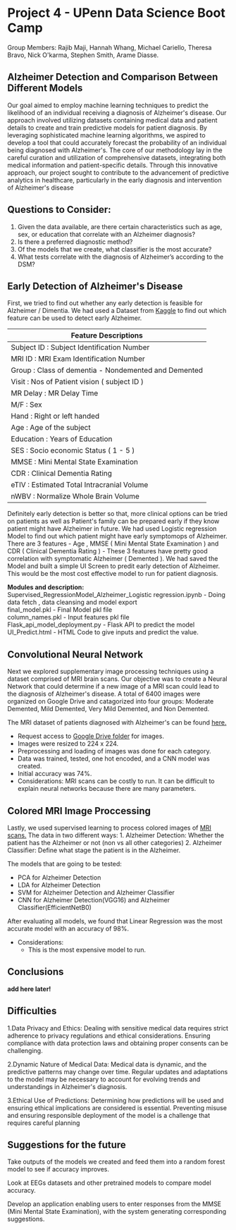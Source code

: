 # Project 4 - UPenn Data Science Boot Camp

Group Members: Rajib Maji, Hannah Whang, Michael Cariello, Theresa Bravo, Nick O'karma, Stephen Smith, Arame Diasse.

## Alzheimer Detection and Comparison Between Different Models
Our goal aimed to employ machine learning techniques to predict the likelihood of an individual receiving a diagnosis of Alzheimer's disease. Our approach involved utilizing datasets containing medical data and patient details to create and train predictive models for patient diagnosis. By leveraging sophisticated machine learning algorithms, we aspired to develop a tool that could accurately forecast the probability of an individual being diagnosed with Alzheimer's. The core of our methodology lay in the careful curation and utilization of comprehensive datasets, integrating both medical information and patient-specific details. Through this innovative approach, our project sought to contribute to the advancement of predictive analytics in healthcare, particularly in the early diagnosis and intervention of Alzheimer's disease 

## Questions to Consider:

1. Given the data available, are there certain characteristics such as age, sex, or education that correlate with an Alzheimer diagnosis?
2. Is there a preferred diagnostic method?
3. Of the models that we create, what classifier is the most accurate?
4. What tests correlate with the diagnosis of Alzheimer’s according to the DSM?


## Early Detection of Alzheimer's Disease 

First, we tried to find out whether any early detection is feasible for Alzheimer / Dimentia. We had used a Dataset from [Kaggle]( https://www.kaggle.com/code/ahmedghobashi/detecting-early-alzheimer-s/input ) to find out which feature can be used to detect early Alzheimer. 

| Feature Descriptions  |
|---|
| Subject ID : Subject Identification Number  |
| MRI ID : MRI Exam Identification Number  |
| Group : Class of dementia - Nondemented and Demented  |
| Visit : Nos of Patient vision ( subject ID )  |
| MR Delay : MR Delay Time  |
| M/F : Sex  |
| Hand : Right or left handed  |
| Age : Age of the subject  |
| Education : Years of Education  |
| SES : Socio economic Status ( 1 - 5 )  |
| MMSE : Mini Mental State Examination  |
| CDR : Clinical Dementia Rating  |
| eTIV : Estimated Total Intracranial Volume  |
|  nWBV : Normalize Whole Brain Volume |

Definitely early detection is better so that, more clinical options can be tried on patients as well as Patient's family can be prepared early if they know patient might have Alzheimer in future. 
We had used Logistic regression Model to find out which patient might have early symptomops of Alzheimer. 
There are 3 features - Age , MMSE ( Mini Mental State Examination ) and CDR ( Clinical Dementia Rating ) - These 3 features have pretty good correlation with symptomatic Alzheimer ( Demented ). We had saved the Model and built a simple UI Screen to predit early detection of Alzheimer. This would be the most cost effective model to run for patient diagnosis. <br>

**Modules and description:**<br>
Supervised_RegressionModel_Alzheimer_Logistic regression.ipynb - Doing data fetch , data cleansing and model export<br>
final_model.pkl - Final Model pkl file <br>
column_names.pkl - Input features pkl file<br>
Flask_api_model_deployment.py - Flask API to predict the model <br>
UI_Predict.html - HTML Code to give inputs and predict the value. 

## Convolutional Neural Network

Next we explored supplementary image processing techniques using a dataset comprised of MRI brain scans. Our objective was to create a Neural Network that could determine if a new image of a MRI scan could lead to the diagnosis of Alzheimer's disease. A total of 6400 images were organized on Google Drive and catagorized into four groups: Moderate Demented, Mild Demented, Very Mild Demented, and Non Demented.  

The MRI dataset of patients diagnosed with Alzheimer's can be found [here.](https://www.kaggle.com/datasets/sachinkumar413/alzheimer-mri-dataset)
* Request access to [Google Drive folder](https://drive.google.com/drive/folders/1BM7i7OU4pHrukjwFYiMMQL0WyNlAlK0q?usp=drive_link) for images.
* Images were resized to 224 x 224.
* Preprocessing and loading of images was done for each category. 
* Data  was trained, tested, one hot encoded, and a CNN model was created. 
* Initial accuracy was 74%.
* Considerations: MRI scans can be costly to run. It can be difficult to explain neural networks because there are many parameters.

## Colored MRI Image Proccessing

Lastly, we used supervised learning to process colored images of [MRI scans.](https://www.kaggle.com/datasets/sachinkumar413/alzheimer-mri-dataset/data)
The data in two different ways:
    1. Alzheimer Detection: Whether the patient has the Alzheimer or not (non vs all other categories)
    2. Alzheimer Classifier: Define what stage the patient is in the Alzheimer.

The models that are going to be tested:
* PCA for Alzheimer Detection
* LDA for Alzheimer Detection
* SVM for Alzheimer Detection and Alzheimer Classifier
* CNN for Alzheimer Detection(VGG16) and Alzheimer Classifier(EfficientNetB0)

After evaluating all models, we found that Linear Regression was the most accurate model with an accuracy of 98%.

* Considerations: 
    * This is the most expensive model to run.

## Conclusions
	
**add here later!**


## Difficulties

1.Data Privacy and Ethics:
Dealing with sensitive medical data requires strict adherence to privacy regulations and ethical considerations. Ensuring compliance with data protection laws and obtaining proper consents can be challenging.

2.Dynamic Nature of Medical Data:
Medical data is dynamic, and the predictive patterns may change over time. Regular updates and adaptations to the model may be necessary to account for evolving trends and understandings in Alzheimer's diagnosis.

3.Ethical Use of Predictions:
Determining how predictions will be used and ensuring ethical implications are considered is essential. Preventing misuse and ensuring responsible deployment of the model is a challenge that requires careful planning
## Suggestions for the future

Take outputs of the models we created and feed them into a random forest model to see if accuracy improves.

Look at EEGs datasets and other pretrained models to compare model accuracy.

Develop an application enabling users to enter responses from the MMSE (Mini Mental State Examination), with the system generating corresponding suggestions.
